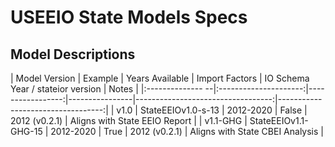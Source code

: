 # USEEIO State Models Specs

## Model Descriptions

| Model Version    | Example               | Years Available  | Import Factors | IO Schema Year / stateior version | Notes                          |
|:-------------- --|:---------------------:|-----------------:|----------------|----------------------------------:|----------------------------------:|
| v1.0             |  StateEEIOv1.0-s-13   |        2012-2020 | False          |                   2012 (v0.2.1)   | Aligns with State EEIO Report    |
| v1.1-GHG         |  StateEEIOv1.1-GHG-15 |        2012-2020 | True           |                   2012 (v0.2.1)   | Aligns with State CBEI Analysis  |

